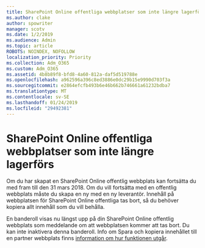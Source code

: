 ```yaml
---
title: SharePoint Online offentliga webbplatser som inte längre lagerförs
ms.author: clake
author: spowriter
manager: scotv
ms.date: 1/2/2019
ms.audience: Admin
ms.topic: article
ROBOTS: NOINDEX, NOFOLLOW
localization_priority: Priority
ms.collection: Adm_O365
ms.custom: Adm_O365
ms.assetid: 4b8b89f8-bfd8-4a60-812a-daf5d519788e
ms.openlocfilehash: a962596a396c8ed3886e0dc29b15e9990d703f3a
ms.sourcegitcommit: e2864efcfb493b6e46b662b746661a61232bdba7
ms.translationtype: MT
ms.contentlocale: sv-SE
ms.lasthandoff: 01/24/2019
ms.locfileid: "29492381"
---
```

# <a name="sharepoint-online-public-websites-are-being-discontinued"></a>SharePoint Online offentliga webbplatser som inte längre lagerförs

Om du har skapat en SharePoint Online offentlig webbplats kan fortsätta du med fram till den 31 mars 2018. Om du vill fortsätta med en offentlig webbplats måste du skapa en ny med en ny leverantör. Innehåll på webbplatsen för SharePoint Online offentliga tas bort, så du behöver kopiera allt innehåll som du vill behålla.
  
En banderoll visas nu längst upp på din SharePoint Online offentlig webbplats som meddelande om att webbplatsen kommer att tas bort. Du kan inte inaktivera denna banderoll. Info om Spara och kopiera innehållet till en partner webbplats finns [information om hur funktionen utgår](https://go.microsoft.com/fwlink/?linkid=866980). 
  

